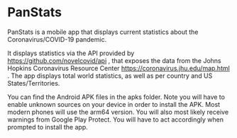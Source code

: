 # PanStats
PanStats is a mobile app that displays current statistics about the Coronavirus/COVID-19 pandemic.

It displays statistics via the API provided by https://github.com/novelcovid/api , that exposes the
data from the Johns Hopkins Coronavirus Resource Center https://coronavirus.jhu.edu/map.html . The app
displays total world statistics, as well as per country and US States/Territories.

You can find the Android APK files in the apks folder. Note you will have to enable unknown sources on your
device in order to install the APK. Most modern phones will use the arm64 version. You will also most likely
receive warnings from Google Play Protect. You will have to act accordingly when prompted to install the app.
